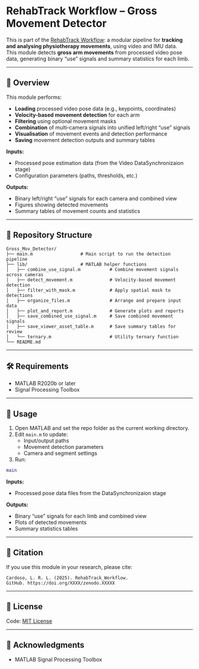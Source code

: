 # RehabTrack Workflow – Gross Movement Detector

This is part of the [RehabTrack Workflow](https://github.com/lrlcardoso/RehabTrack_Workflow): a modular pipeline for **tracking and analysing physiotherapy movements**, using video and IMU data.  
This module detects **gross arm movements** from processed video pose data, generating binary “use” signals and summary statistics for each limb.

---

## 📌 Overview

This module performs:
- **Loading** processed video pose data (e.g., keypoints, coordinates)
- **Velocity-based movement detection** for each arm
- **Filtering** using optional movement masks
- **Combination** of multi‑camera signals into unified left/right “use” signals
- **Visualisation** of movement events and detection performance
- **Saving** movement detection outputs and summary tables

**Inputs:**
- Processed pose estimation data (from the Video DataSynchronizaion stage)
- Configuration parameters (paths, thresholds, etc.)

**Outputs:**
- Binary left/right “use” signals for each camera and combined view
- Figures showing detected movements
- Summary tables of movement counts and statistics

---

## 📂 Repository Structure

```
Gross_Mov_Detector/
├── main.m                  # Main script to run the detection pipeline
├── lib/                    # MATLAB helper functions
│   ├── combine_use_signal.m           # Combine movement signals across cameras
│   ├── detect_movement.m              # Velocity-based movement detection
│   ├── filter_with_mask.m             # Apply spatial mask to detections
│   ├── organize_files.m               # Arrange and prepare input data
│   ├── plot_and_report.m              # Generate plots and reports
│   ├── save_combined_use_signal.m     # Save combined movement signals
│   ├── save_viewer_asset_table.m      # Save summary tables for review
│   └── ternary.m                      # Utility ternary function
└── README.md
```

---

## 🛠 Requirements

- MATLAB R2020b or later  
- Signal Processing Toolbox 

---

## 🚀 Usage

1. Open MATLAB and set the repo folder as the current working directory.
2. Edit `main.m` to update:
   - Input/output paths
   - Movement detection parameters
   - Camera and segment settings
3. Run:
```matlab
main
```

**Inputs:**  
- Processed pose data files from the DataSynchronizaion stage  

**Outputs:**  
- Binary “use” signals for each limb and combined view  
- Plots of detected movements  
- Summary statistics tables  

---

## 📖 Citation

If you use this module in your research, please cite:
```
Cardoso, L. R. L. (2025). RehabTrack_Workflow. 
GitHub. https://doi.org/XXXX/zenodo.XXXXX
```

---

## 📝 License

Code: [MIT License](LICENSE)  

---

## 🤝 Acknowledgments

- MATLAB Signal Processing Toolbox

